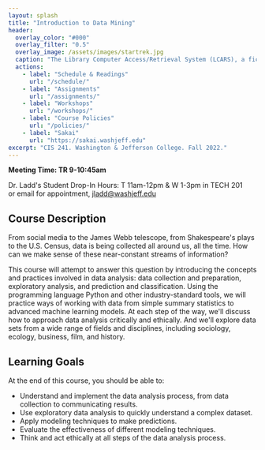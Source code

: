 ```yaml
---
layout: splash
title: "Introduction to Data Mining"
header:
  overlay_color: "#000"
  overlay_filter: "0.5"
  overlay_image: /assets/images/startrek.jpg
  caption: "The Library Computer Access/Retrieval System (LCARS), a fictional operating system and data analysis interface from Star Trek: The Next Generation"
  actions:
    - label: "Schedule & Readings"
      url: "/schedule/"
    - label: "Assignments"
      url: "/assignments/"
    - label: "Workshops"
      url: "/workshops/"
    - label: "Course Policies"
      url: "/policies/"
    - label: "Sakai"
      url: "https://sakai.washjeff.edu"
excerpt: "CIS 241. Washington & Jefferson College. Fall 2022."
---
```


**Meeting Time: TR 9-10:45am**

Dr. Ladd's Student Drop-In Hours: T 11am-12pm & W 1-3pm in TECH 201  
or email for appointment, <jladd@washjeff.edu>

## Course Description

From social media to the James Webb telescope, from Shakespeare's plays to the U.S. Census, data is being collected all around us, all the time. How can we make sense of these near-constant streams of information?

This course will attempt to answer this question by introducing the concepts and practices involved in data analysis: data collection and preparation, exploratory analysis, and prediction and classification. Using the programming language Python and other industry-standard tools, we will practice ways of working with data from simple summary statistics to advanced machine learning models. At each step of the way, we'll discuss how to approach data analysis critically and ethically. And we'll explore data sets from a wide range of fields and disciplines, including sociology, ecology, business, film, and history.

## Learning Goals

At the end of this course, you should be able to:

- Understand and implement the data analysis process, from data collection to communicating results.
- Use exploratory data analysis to quickly understand a complex dataset.
- Apply modeling techniques to make predictions.
- Evaluate the effectiveness of different modeling techniques.
- Think and act ethically at all steps of the data analysis process.
